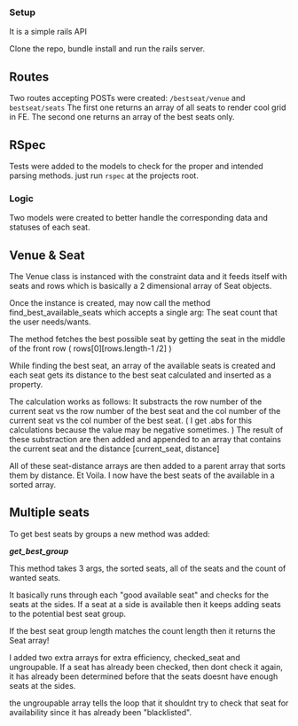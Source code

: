 ### Setup
It is a simple rails API

Clone the repo, bundle install and run the rails server.

## Routes
Two routes accepting POSTs were created: `/bestseat/venue` and `bestseat/seats`
The first one returns an array of all seats to render cool grid in FE.
The second one returns an array of the best seats only.

## RSpec
Tests were added to the models to check for the proper and intended parsing methods.
just run `rspec` at the projects root.

### Logic
Two models were created to better handle the corresponding data and statuses of each seat.

## Venue & Seat

The Venue class is instanced with the constraint data and it feeds itself with seats and rows which is basically a 2 dimensional array of Seat objects.

Once the instance is created, 
may now call the method find_best_available_seats which accepts a single arg:  The seat count that the user needs/wants.

The method fetches the best possible seat by getting the seat in the middle of the front row ( rows[0][rows.length-1 /2] )

While finding the best seat, an array of the available seats is created and each seat gets its distance to the best seat calculated and inserted as a property. 

The calculation works as follows: It substracts the row number of the current seat vs the row number of the best seat and the col number of the current seat vs the col number of the best seat. ( I get .abs for this calculations because the value may be negative sometimes. )    The result of these substraction are then added and appended to an array that contains the current seat and the distance [current_seat, distance]

All of these seat-distance arrays are then added to a parent array that sorts them by distance. Et Voila.
I now have the best seats of the available in a sorted array.

## Multiple seats 

To get best seats by groups a new method was added:

***get_best_group***

This method takes 3 args, the sorted seats, all of the seats and the count of wanted seats.

It basically runs through each "good available seat" and checks for the seats at the sides. 
If a seat at a side is available then it keeps adding seats to the potential best seat group.

If the best seat group length matches the count length then it returns the Seat array!

I added two extra arrays for extra efficiency, checked_seat and ungroupable.
If a seat has already been checked, then dont check it again, it has already been determined before that the seats doesnt have enough seats at the sides.

the ungroupable array tells the loop that it shouldnt try to check that seat for availability since it has already been "blacklisted".



